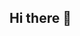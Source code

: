 ## Hi there 👋

<!--
**sid-172006/sid-172006** is a ✨ _special_ ✨ repository because its `README.md` (this file) appears on your GitHub profile.

🔭 I’m currently working on: AI/ML projects that blend logic with creativity—exploring how design thinking can humanize tech.
🌱 I’m currently learning: Machine learning, design thinking frameworks, and dipping my toes into the mysterious waters of cybersecurity 🕵️‍♀️
👯 I’m looking to collaborate on: Open-source AI tools, creative tech projects, or anything that mixes code + curiosity.
🤔 I’m looking for help with: Breaking into cybersecurity (ethically, of course) and building human-centered AI.
💬 Ask me about: AI/ML, design thinking, books that spark ideas, or your weirdest-but-coolest project concept.
📫 How to reach me: [Your email] or drop a message on LinkedIn/GitHub.
😄 Pronouns: she/her
⚡ Fun fact: I’m into AI, design, and now... hacking (the ethical kind)
